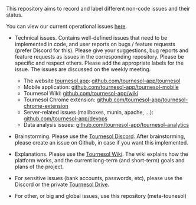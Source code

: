 This repository aims to record and label different non-code issues and their status.

You can view our current operational issues [here](https://github.com/tournesol-app/tournesol-operations/issues).

- Technical issues. Contains well-defined issues that need to be implemented in code, and user reports on bugs / feature requests (prefer Discord for this). Please give your suggestions, bug reports and feature requests as issues in the corresponding repository. Please be specific and respect others. Please add the appropriate labels for the issue. The issues are discussed on the weekly meeting.
  * The website [tournesol.app](https://tournesol.app/): [github.com/tournesol-app/tournesol](https://github.com/tournesol-app/tournesol/issues)
  * Mobile application: [github.com/tournesol-app/tournesol-mobile](https://github.com/tournesol-app/tournesol-mobile/issues)
  * Tournesol Wiki: [github.com/tournesol-app/wiki](https://github.com/tournesol-app/wiki/issues)
  * Tournesol Chrome extension: [github.com/tournesol-app/tournesol-chrome-extension](https://github.com/tournesol-app/tournesol-chrome-extension/issues)
  * Server-related issues (mailboxes, munin, apache, ...): [github.com/tournesol-app/devops](https://github.com/tournesol-app/devops/issues)
  * Data analysis issues: [github.com/tournesol-app/tournesol-analytics](https://github.com/tournesol-app/tournesol-analytics/issues)

- Brainstorming. Please use the [Tournesol Discord](https://discord.gg/mvFaE7tYBw). After brainstorming, please create an issue on Github, in case if you want this implemented.
- Explanations. Please use the [Tournesol Wiki](http://wiki.tournesol.app/). The wiki explains how the platform works, and the current long-term (and short-term) goals and plans of the project.
- For sensitive issues (bank accounts, passwords, etc), please use the Discord or the private [Tournesol Drive](https://drive.google.com/drive/u/0/folders/1zgzirQvwByNQQYyWRxko6odN6B90umOX).
- For other, or big and global issues, use this repository (meta-tounesol)
